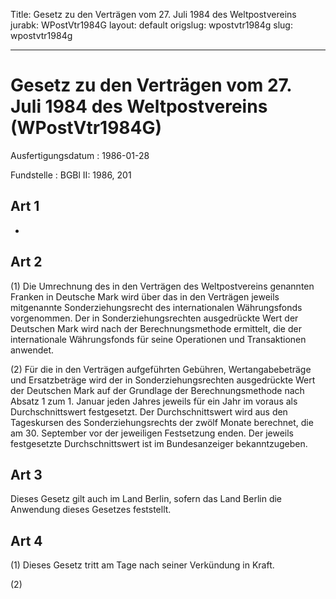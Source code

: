 Title: Gesetz zu den Verträgen vom 27. Juli 1984 des Weltpostvereins
jurabk: WPostVtr1984G
layout: default
origslug: wpostvtr1984g
slug: wpostvtr1984g

---

# Gesetz zu den Verträgen vom 27. Juli 1984 des Weltpostvereins (WPostVtr1984G)

Ausfertigungsdatum
:   1986-01-28

Fundstelle
:   BGBl II: 1986, 201



## Art 1

-


## Art 2

(1) Die Umrechnung des in den Verträgen des Weltpostvereins genannten
Franken in Deutsche Mark wird über das in den Verträgen jeweils
mitgenannte Sonderziehungsrecht des internationalen Währungsfonds
vorgenommen. Der in Sonderziehungsrechten ausgedrückte Wert der
Deutschen Mark wird nach der Berechnungsmethode ermittelt, die der
internationale Währungsfonds für seine Operationen und Transaktionen
anwendet.

(2) Für die in den Verträgen aufgeführten Gebühren, Wertangabebeträge
und Ersatzbeträge wird der in Sonderziehungsrechten ausgedrückte Wert
der Deutschen Mark auf der Grundlage der Berechnungsmethode nach
Absatz 1 zum 1. Januar jeden Jahres jeweils für ein Jahr im voraus als
Durchschnittswert festgesetzt. Der Durchschnittswert wird aus den
Tageskursen des Sonderziehungsrechts der zwölf Monate berechnet, die
am 30. September vor der jeweiligen Festsetzung enden. Der jeweils
festgesetzte Durchschnittswert ist im Bundesanzeiger bekanntzugeben.


## Art 3

Dieses Gesetz gilt auch im Land Berlin, sofern das Land Berlin die
Anwendung dieses Gesetzes feststellt.


## Art 4

(1) Dieses Gesetz tritt am Tage nach seiner Verkündung in Kraft.

(2)

